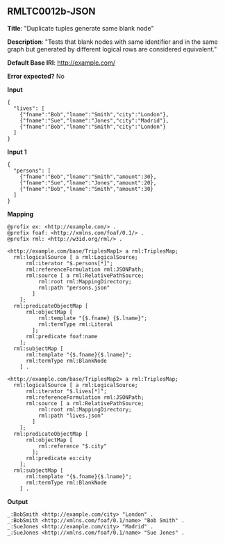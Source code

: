 ## RMLTC0012b-JSON

**Title**: "Duplicate tuples generate same blank node"

**Description**: "Tests that blank nodes with same identifier and in the same graph but generated by different logical rows are considered equivalent."

**Default Base IRI**: http://example.com/

**Error expected?** No

**Input**
```
{
  "lives": [
    {"fname":"Bob","lname":"Smith","city":"London"},
    {"fname":"Sue","lname":"Jones","city":"Madrid"},
    {"fname":"Bob","lname":"Smith","city":"London"}
  ]
}

```

**Input 1**
```
{
  "persons": [
    {"fname":"Bob","lname":"Smith","amount":30},
    {"fname":"Sue","lname":"Jones","amount":20},
    {"fname":"Bob","lname":"Smith","amount":30}
  ]
}

```

**Mapping**
```
@prefix ex: <http://example.com/> .
@prefix foaf: <http://xmlns.com/foaf/0.1/> .
@prefix rml: <http://w3id.org/rml/> .

<http://example.com/base/TriplesMap1> a rml:TriplesMap;
  rml:logicalSource [ a rml:LogicalSource;
      rml:iterator "$.persons[*]";
      rml:referenceFormulation rml:JSONPath;
      rml:source [ a rml:RelativePathSource;
          rml:root rml:MappingDirectory;
          rml:path "persons.json"
        ]
    ];
  rml:predicateObjectMap [
      rml:objectMap [
          rml:template "{$.fname} {$.lname}";
          rml:termType rml:Literal
        ];
      rml:predicate foaf:name
    ];
  rml:subjectMap [
      rml:template "{$.fname}{$.lname}";
      rml:termType rml:BlankNode
    ] .

<http://example.com/base/TriplesMap2> a rml:TriplesMap;
  rml:logicalSource [ a rml:LogicalSource;
      rml:iterator "$.lives[*]";
      rml:referenceFormulation rml:JSONPath;
      rml:source [ a rml:RelativePathSource;
          rml:root rml:MappingDirectory;
          rml:path "lives.json"
        ]
    ];
  rml:predicateObjectMap [
      rml:objectMap [
          rml:reference "$.city"
        ];
      rml:predicate ex:city
    ];
  rml:subjectMap [
      rml:template "{$.fname}{$.lname}";
      rml:termType rml:BlankNode
    ] .

```

**Output**
```
_:BobSmith <http://example.com/city> "London" .
_:BobSmith <http://xmlns.com/foaf/0.1/name> "Bob Smith" .
_:SueJones <http://example.com/city> "Madrid" .
_:SueJones <http://xmlns.com/foaf/0.1/name> "Sue Jones" .


```

